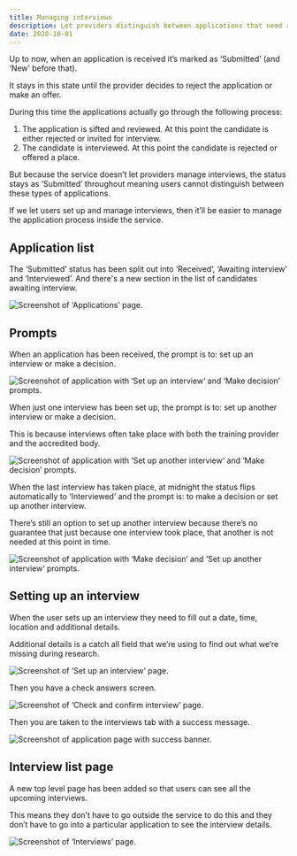 ```yaml
---
title: Managing interviews
description: Let providers distinguish between applications that need review, are awaiting interview or need a decision.
date: 2020-10-01
---
```


Up to now, when an application is received it’s marked as ‘Submitted’ (and ‘New’ before that).

It stays in this state until the provider decides to reject the application or make an offer.

During this time the applications actually go through the following process:

1. The application is sifted and reviewed. At this point the candidate is either rejected or invited for interview.
2. The candidate is interviewed. At this point the candidate is rejected or offered a place.

But because the service doesn’t let providers manage interviews, the status stays as ‘Submitted’ throughout meaning users cannot distinguish between these types of applications.

If we let users set up and manage interviews, then it’ll be easier to manage the application process inside the service.

## Application list

The ‘Submitted’ status has been split out into ‘Received’, ‘Awaiting interview’ and ‘Interviewed’. And there's a new section in the list of candidates awaiting interview.

![Screenshot of ‘Applications’ page.](application-list.png)

## Prompts

When an application has been received, the prompt is to: set up an interview or make a decision.

![Screenshot of application with ‘Set up an interview‘ and ‘Make decision’ prompts.](prompt--received.png)

When just one interview has been set up, the prompt is to: set up another interview or make a decision.

This is because interviews often take place with both the training provider and the accredited body.

![Screenshot of application with ‘Set up another interview‘ and ‘Make decision’ prompts.](prompt--awaiting-interview.png)

When the last interview has taken place, at midnight the status flips automatically to ‘Interviewed’ and the prompt is: to make a decision or set up another interview.

There’s still an option to set up another interview because there’s no guarantee that just because one interview took place, that another is not needed at this point in time.

![Screenshot of application with ‘Make decision’ and ‘Set up another interview‘ prompts.](prompt--interviewed.png)

## Setting up an interview

When the user sets up an interview they need to fill out a date, time, location and additional details.

Additional details is a catch all field that we’re using to find out what we’re missing during research.

![Screenshot of ‘Set up an interview‘ page.](set-up-interview--form.png)

Then you have a check answers screen.

![Screenshot of ‘Check and confirm interview’ page.](set-up-interview--check.png)

Then you are taken to the interviews tab with a success message.

![Screenshot of application page with success banner.](set-up-interview--success.png)

## Interview list page

A new top level page has been added so that users can see all the upcoming interviews.

This means they don’t have to go outside the service to do this and they don’t have to go into a particular application to see the interview details.

![Screenshot of ‘Interviews’ page.](interview-list-page.png)

